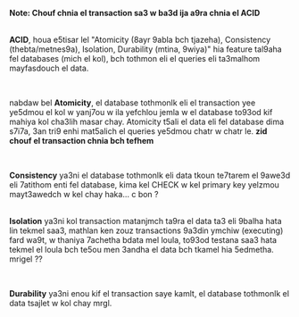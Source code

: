 **Note: Chouf chnia el transaction sa3 w ba3d ija a9ra chnia el ACID**  
</br>

**ACID**, houa e5tisar lel "Atomicity (8ayr 9abla bch tjazeha), Consistency (thebta/metnes9a), Isolation, Durability (mtina, 9wiya)"  hia feature tal9aha fel databases (mich el kol), bch tothmon eli el queries eli ta3malhom mayfasdouch el data.

</br>

nabdaw bel **Atomicity**, el database tothmonlk eli el transaction yee ye5dmou el kol w yanj7ou w ila yefchlou jemla w el database to93od kif mahiya kol cha3lih masar chay. Atomicity t5ali el data eli fel database dima s7i7a, 3an tri9 enhi mat5alich el queries ye5dmou chatr w chatr le. **zid chouf el transaction chnia bch tefhem**  

</br>

**Consistency** ya3ni el database tothmonlk eli data tkoun te7tarem el 9awe3d eli 7atithom enti fel database, kima kel CHECK w kel primary key yelzmou mayt3awedch w kel chay haka... c bon ?  
</br>

**Isolation** ya3ni kol transaction matanjmch ta9ra el data ta3 eli 9balha hata lin tekmel saa3, mathlan ken zouz transactions 9a3din ymchiw (executing) fard wa9t, w thaniya 7achetha bdata mel loula, to93od testana saa3 hata tekmel el loula bch te5ou men 3andha el data bch tkamel hia 5edmetha. mrigel ??  

</br>

**Durability** ya3ni enou kif el transaction saye kamlt, el database tothmonlk el data tsajlet w kol chay mrgl. 
